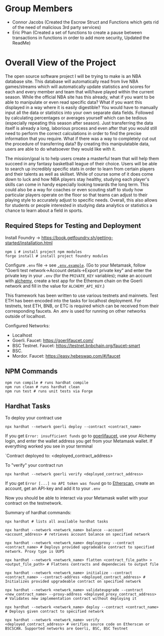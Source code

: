 # Group Members

- Connor Jacobs (Created the Escrow Struct and Functions which gets rid of the need of malicious 3rd party services)
- Eric Phan (Created a set of functions to create a pause between transactions in functions in order to add more security, Updated the ReadMe)

# Overall View of the Project

The open source software project I will be trying to make is an NBA database site. This database will automatically read from live NBA games/streams which will automatically update statistics and scores for each and every member and team that will/have played within the current season. While the official NBA site has this already, what if you want to be able to manipulate or even read specific data? What if you want this displayed in a way where it is easily digestible? You would have to manually input all the data or statistics into your own separate data fields. Followed by calculating percentages or averages yourself which can be tedious (especially repeating this season after season). Just transferring the data itself is already a long, laborious process and even after that you would still need to perform the correct calculations in order to find the precise information that you require. What if there was a way to completely cut out the procedure of transferring data? By creating this manipulatable data, users are able to do whatsoever they would like with it. 

The mission/goal is to help users create a masterful team that will help them succeed in any fantasy basketball league of their choice. Users will be able to search up incredibly specific stats in order to learn from certain players and their talents as well as skillset. While of course some of it does come down to luck and how NBA players stay healthy, studying each player's skills can come in handy especially looking towards the long term. This could also be a way for coaches or even scouting staff to study how particular players operate on the floor so that teams can adjust to their playing style to accurately adjust to specific needs. Overall, this also allows for students or people interested in studying data analytics or statistics a chance to learn about a field in sports.

## Required Steps for Testing and Deployment

Install Foundry -> https://book.getfoundry.sh/getting-started/installation.html

```
npm i # install project npm modules
forge install # install project foundry modules
```

Configure `.env` file -> see [`.env.example`](https://github.com/alexhkurz/introduction-to-smart-contracts/blob/main/.env.example). (Go to your Metamask, follow "Goerli test network->Account details->Export private key" and enter the private key in your `.env` (for the `PRIVATE_KEY` variables); make an account with [alchemy](https://www.alchemy.com/), create a test app for the Ethereum chain on the Goerli network and fill in the value for `ALCHEMY_API_KEY`.)

This framework has been written to use various testnets and mainnets. Test ETH has been encoded into the tasks for localhost deployment. For testnets, test ETH, BNB, or ETC is required which can be received from their corresponding faucets. An .env is used for running on other networks outside of localhost.

Configured Networks:

- Localhost
- Goerli. Faucet: https://goerlifaucet.com/
- BSC Testnet. Faucet: https://testnet.bnbchain.org/faucet-smart
- BSC.
- Mordor. Faucet: https://easy.hebeswap.com/#/faucet

## NPM Commands

```
npm run compile # runs hardhat compile
npm run clean # runs hardhat clean
npm run test # runs unit tests via Forge
```

## Hardhat Tasks

To deploy your contract use

```
npx hardhat --network goerli deploy --contract <contract_name> 
```

If you get `Error: insufficient funds` go to [goerlifaucet](https://goerlifaucet.com/), use your Alchemy login, and enter the wallet address you get from your Metamask wallet. If everything worked you see in your terminal

`Contract deployed to: <deployed_contract_address>    

To "verify" your contract run

```
npx hardhat --network goerli verify <deployed_contract_address> 
```

If you get `Error [...] no API token was found` go to [Etherscan](https://etherscan.io/), create an account, get an API-key and add it to your `.env` 

Now you should be able to interact via your Metamask wallet with your contract on the testnetwork.

Summary of hardhat commands:

```
npx hardhat # lists all available hardhat tasks

npx hardhat --network <network_name> balance --account <account_address> # retrieves account balance on specified network

npx hardhat --network <network_name> deployproxy --contract <contract_name> # Deploys provided upgradeable contract to specified network. Proxy type is UUPS

npx hardhat --network <network_name> flatten <contract_file_path> > <output_file_path> # Flattens contracts and dependecies to output file

npx hardhat --network <network_name> initialize --contract <contract_name> --contract-address <deployed_contract_address> # Initializes provided upgradeable contract on specified network

npx hardhat --network <network_name> validateupgrade --contract <new_contract_name> --proxy-address <deployed_proxy_contract_address> # Validates new implementation contract without deploying it

npx hardhat --network <network_name> deploy --contract <contract_name> # Deploys given contract to specified network

npx hardhat --network <network_name> verify <deployed_contract_address> # verifies source code on Etherscan or BSCSCAN. Supported networks are Goerli, BSC, BSC Testnet
```
